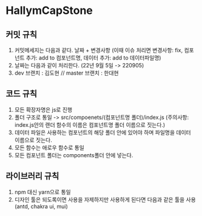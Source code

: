 # HallymCapStone

## 커밋 규칙 
1. 커밋메세지는 다음과 같다. 날짜 + 변경사항 (이때 이슈 처리면 변경사항: fix, 컴포넌트 추가: add to 컴포넌트명, 데이터 추가: add to 데이터파일명)
2. 날짜는 다음과 같이 처리한다. (22년 9월 5일 -> 220905)
3. dev 브랜치 : 김도현 // master 브랜치 : 한대현

## 코드 규칙
1. 모든 확장자명은 js로 진행
2. 폴더 구조로 통일 -> src/compoenets/(컴포넌트명 폴더)/index.js (주의사항: index.js안의 랜더 함수의 이름은 컴포넌트명 폴더 이름으로 짓는다.)
3. 데이터 파일은 사용하는 컴포넌트의 해당 폴더 안에 있어야 하며 파일명을 데이터 이름으로 짓는다.
3. 모든 함수는 애로우 함수로 통일
4. 모든 컴포넌트 폴더는 components폴더 안에 넣는다.

## 라이브러리 규칙
1. npm 대신 yarn으로 통일
2. 디자인 툴은 되도록이면 사용을 자제하지만 사용하게 된다면 다음과 같은 툴을 사용 (antd, chakra ui, mui)
